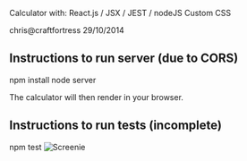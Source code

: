 Calculator with: React.js / JSX  / JEST  / nodeJS Custom CSS

chris@craftfortress 29/10/2014

Instructions to run server (due to CORS)
------------
npm install
node server

The calculator will then render in your browser.

Instructions to run tests (incomplete)
--------------
npm test
![Screenie](http://i.imgur.com/7XWXrMu.png) 
